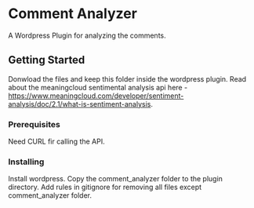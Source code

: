 # Comment Analyzer

A Wordpress Plugin for analyzing the comments. 

## Getting Started

Donwload the files and keep this folder inside the wordpress plugin. Read about the meaningcloud sentimental analysis api here - https://www.meaningcloud.com/developer/sentiment-analysis/doc/2.1/what-is-sentiment-analysis.

### Prerequisites

Need CURL fir calling the API.


### Installing

Install wordpress. Copy the comment_analyzer folder to the plugin directory. Add rules in gitignore for removing all files except comment_analyzer folder.
